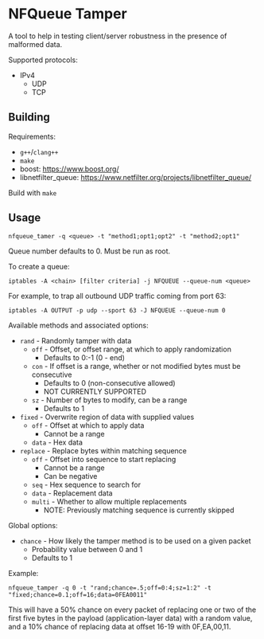 NFQueue Tamper
==============

A tool to help in testing client/server robustness in the presence of malformed
data.

Supported protocols:
 - IPv4
   - UDP
   - TCP

Building
--------

Requirements:
 - `g++`/`clang++`
 - `make`
 - boost: https://www.boost.org/
 - libnetfilter_queue: https://www.netfilter.org/projects/libnetfilter_queue/

Build with `make`

Usage
-----

    nfqueue_tamer -q <queue> -t "method1;opt1;opt2" -t "method2;opt1"

Queue number defaults to 0. Must be run as root.

To create a queue:

    iptables -A <chain> [filter criteria] -j NFQUEUE --queue-num <queue>

For example, to trap all outbound UDP traffic coming from port 63:

    iptables -A OUTPUT -p udp --sport 63 -J NFQUEUE --queue-num 0

Available methods and associated options:
 - `rand` - Randomly tamper with data
   - `off` - Offset, or offset range, at which to apply randomization
     - Defaults to 0:-1 (0 - end)
   - `con` - If offset is a range, whether or not modified bytes must be consecutive
     - Defaults to 0 (non-consecutive allowed)
     - NOT CURRENTLY SUPPORTED
   - `sz`  - Number of bytes to modify, can be a range
     - Defaults to 1
 - `fixed` - Overwrite region of data with supplied values
   - `off` - Offset at which to apply data
     - Cannot be a range
   - `data` - Hex data
 - `replace` - Replace bytes within matching sequence
   - `off` - Offset into sequence to start replacing
     - Cannot be a range
     - Can be negative
   - `seq` - Hex sequence to search for
   - `data` - Replacement data
   - `multi` - Whether to allow multiple replacements
     - NOTE: Previously matching sequence is currently skipped

Global options:
 - `chance` - How likely the tamper method is to be used on a given packet
   - Probability value between 0 and 1
   - Defaults to 1

Example:

    nfqueue_tamper -q 0 -t "rand;chance=.5;off=0:4;sz=1:2" -t "fixed;chance=0.1;off=16;data=0FEA0011"

This will have a 50% chance on every packet of replacing one or two of the first
five bytes in the payload (application-layer data) with a random value, and a 10%
chance of replacing data at offset 16-19 with 0F,EA,00,11.